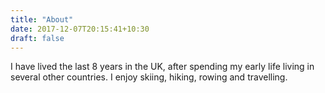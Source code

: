 ```yaml
---
title: "About"
date: 2017-12-07T20:15:41+10:30
draft: false
---
```

I have lived the last 8 years in the UK, after spending my early life living in several other countries. I enjoy skiing, hiking, rowing and travelling.
